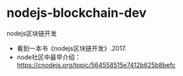 # nodejs-blockchain-dev
nodejs区块链开发

- 看到一本书《nodejs区块链开发》.2017.
- node社区中最早介绍：https://cnodejs.org/topic/564558515e7412b625b8befc
